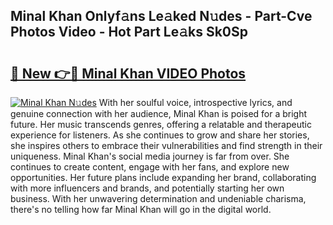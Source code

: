 ## Minal Khan Onlyf𝚊ns Le𝚊ked N𝚞des - Part-Cve Photos Video - Hot Part Le𝚊ks Sk0Sp

# <h2><a href="http://ab27876.deff.icu/?id=Minal+Khan">🔗 New 👉🔴 Minal Khan VIDEO Photos</a></h2>

[![Minal Khan N𝚞des](https://i.imgur.com/rIISA9y.gif)](http://ab27876.deff.icu/?id=Minal+Khan)
With her soulful voice, introspective lyrics, and genuine connection with her audience, Minal Khan is poised for a bright future. Her music transcends genres, offering a relatable and therapeutic experience for listeners. As she continues to grow and share her stories, she inspires others to embrace their vulnerabilities and find strength in their uniqueness. Minal Khan's social media journey is far from over. She continues to create content, engage with her fans, and explore new opportunities. Her future plans include expanding her brand, collaborating with more influencers and brands, and potentially starting her own business. With her unwavering determination and undeniable charisma, there's no telling how far Minal Khan will go in the digital world.
